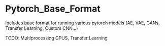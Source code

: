 # Pytorch_Base_Format
Includes base format for running various pytorch models (AE, VAE, GANs, Transfer Learning, Custom CNN...)

TODO: Multiprocessing GPUS, Transfer Learning